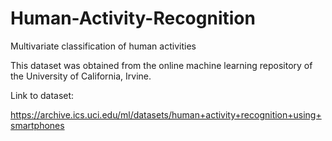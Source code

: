 # Human-Activity-Recognition
Multivariate classification of human activities

This dataset was obtained from the online machine learning repository of the University of California, Irvine.

Link to dataset:

https://archive.ics.uci.edu/ml/datasets/human+activity+recognition+using+smartphones

